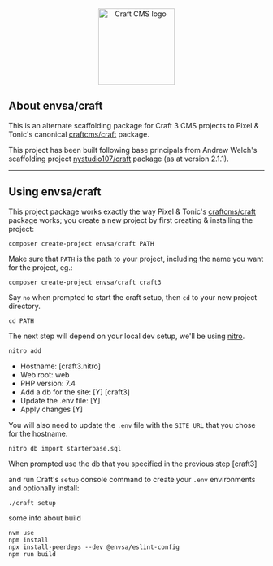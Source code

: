&nbsp;

<p align="center"><a href="https://craftcms.com/" target="_blank"><img src="https://craftcms.com/craftcms.svg" width="150" alt="Craft CMS logo" /></a></p>

## About envsa/craft

This is an alternate scaffolding package for Craft 3 CMS projects to Pixel & Tonic's canonical [craftcms/craft](https://github.com/craftcms/craft) package.

This project has been built following base principals from Andrew Welch's scaffolding project [nystudio107/craft](https://github.com/nystudio107/craft/tree/2.1.1) package (as at version 2.1.1).

---

## Using envsa/craft

This project package works exactly the way Pixel & Tonic's [craftcms/craft](https://github.com/craftcms/craft) package works; you create a new project by first creating & installing the project:

    composer create-project envsa/craft PATH

Make sure that `PATH` is the path to your project, including the name you want for the project, eg.:

    composer create-project envsa/craft craft3

Say `no` when prompted to start the craft setuo, then `cd` to your new project directory.

    cd PATH

The next step will depend on your local dev setup, we'll be using [nitro](https://github.com/craftcms/nitro).

    nitro add

- Hostname: [craft3.nitro]
- Web root: web
- PHP version: 7.4
- Add a db for the site: [Y] [craft3]
- Update the .env file: [Y]
- Apply changes [Y]

You will also need to update the `.env` file with the `SITE_URL` that you chose for the hostname.

    nitro db import starterbase.sql

When prompted use the db that you specified in the previous step [craft3]

and run Craft's `setup` console command to create your `.env` environments and optionally install:

    ./craft setup

some info about build

    nvm use
    npm install
    npx install-peerdeps --dev @envsa/eslint-config
    npm run build

